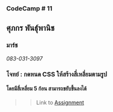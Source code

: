### CodeCamp # 11  

## **ศุภกร พันธุ์พานิช**  
### มาร์ช
*083-031-3097*  

### โจทย์ : กดหนด CSS ให้สร้างสี่เหลี่ยมตามรูป
#### โดยมีสี่เหลี่ยม 5 ก้อน สามารถขยับขึ้นลงได้
>> Link to [Assignment](https://github.com/machhhhhhh/Homework_Codecamp_10/blob/master/CSS/Homework/HW02/HW02.html)